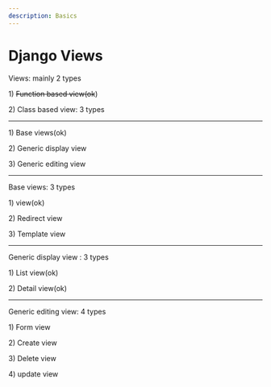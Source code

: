 ```yaml
---
description: Basics
---
```


# Django Views

Views:  mainly 2 types

1\) ~~Function based view\(ok~~\)

2\) Class based view: 3 types

------------------------------------------------------------------------------------------------------------

1\) Base views\(ok\)

2\) Generic display view

3\) Generic editing view

------------------------------------------------------------------------------------------------------------

Base  views: 3 types

1\) view\(ok\)

2\) Redirect view

3\) Template view

------------------------------------------------------------------------------------------------------------

Generic display view : 3 types

1\) List view\(ok\)

2\) Detail view\(ok\)

------------------------------------------------------------------------------------------------------------

Generic editing view: 4 types

1\) Form view

2\) Create view

3\) Delete view

4\) update view





